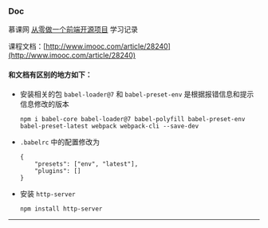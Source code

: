 ### Doc
慕课网  [从零做一个前端开源项目](https://www.imooc.com/learn/1003) 学习记录

课程文档：[http://www.imooc.com/article/28240](http://www.imooc.com/article/28240)


#### 和文档有区别的地方如下：

* 安装相关的包 `babel-loader@7` 和 `babel-preset-env` 是根据报错信息和提示信息修改的版本
  ```
  npm i babel-core babel-loader@7 babel-polyfill babel-preset-env babel-preset-latest webpack webpack-cli --save-dev
  ```


* `.babelrc` 中的配置修改为
  ```
  {
      "presets": ["env", "latest"],
      "plugins": []
  }
  ```


* 安装 `http-server`
  ```
  npm install http-server
  ```

---
